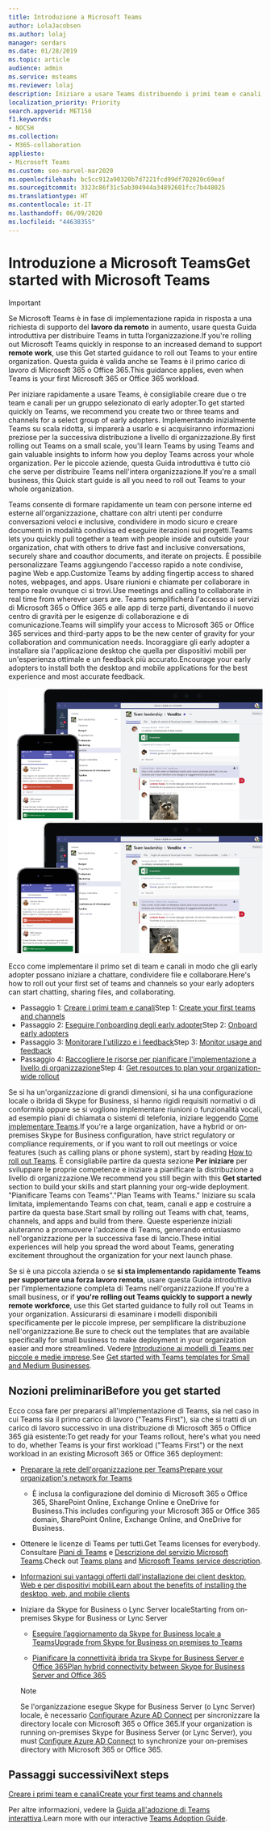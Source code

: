 ```yaml
---
title: Introduzione a Microsoft Teams
author: LolaJacobsen
ms.author: lolaj
manager: serdars
ms.date: 01/28/2019
ms.topic: article
audience: admin
ms.service: msteams
ms.reviewer: lolaj
description: Iniziare a usare Teams distribuendo i primi team e canali, in modo da creare l'esperienza di Teams prima di distribuirlo in tutta l'organizzazione.
localization_priority: Priority
search.appverid: MET150
f1.keywords:
- NOCSH
ms.collection:
- M365-collaboration
appliesto:
- Microsoft Teams
ms.custom: seo-marvel-mar2020
ms.openlocfilehash: bc5cc912a90320b7d7221fcd99df702020c69eaf
ms.sourcegitcommit: 3323c86f31c5ab304944a34892601fcc7b448025
ms.translationtype: HT
ms.contentlocale: it-IT
ms.lasthandoff: 06/09/2020
ms.locfileid: "44638355"
---
```

# <a name="get-started-with-microsoft-teams"></a><span data-ttu-id="b073a-103">Introduzione a Microsoft Teams</span><span class="sxs-lookup"><span data-stu-id="b073a-103">Get started with Microsoft Teams</span></span>

> [!IMPORTANT]
> <span data-ttu-id="b073a-104">Se Microsoft Teams è in fase di implementazione rapida in risposta a una richiesta di supporto del **lavoro da remoto** in aumento, usare questa Guida introduttiva per distribuire Teams in tutta l’organizzazione.</span><span class="sxs-lookup"><span data-stu-id="b073a-104">If you're rolling out Microsoft Teams quickly in response to an increased demand to support **remote work**, use this Get started guidance to roll out Teams to your entire organization.</span></span> <span data-ttu-id="b073a-105">Questa guida è valida anche se Teams è il primo carico di lavoro di Microsoft 365 o Office 365.</span><span class="sxs-lookup"><span data-stu-id="b073a-105">This guidance applies, even when Teams is your first Microsoft 365 or Office 365 workload.</span></span>

<span data-ttu-id="b073a-106">Per iniziare rapidamente a usare Teams, è consigliabile creare due o tre team e canali per un gruppo selezionato di early adopter.</span><span class="sxs-lookup"><span data-stu-id="b073a-106">To get started quickly on Teams, we recommend you create two or three teams and channels for a select group of early adopters.</span></span> <span data-ttu-id="b073a-107">Implementando inizialmente Teams su scala ridotta, si imparerà a usarlo e si acquisiranno informazioni preziose per la successiva distribuzione a livello di organizzazione.</span><span class="sxs-lookup"><span data-stu-id="b073a-107">By first rolling out Teams on a small scale, you'll learn Teams by using Teams and gain valuable insights to inform how you deploy Teams across your whole organization.</span></span> <span data-ttu-id="b073a-108">Per le piccole aziende, questa Guida introduttiva è tutto ciò che serve per distribuire Teams nell'intera organizzazione.</span><span class="sxs-lookup"><span data-stu-id="b073a-108">If you're a small business, this Quick start guide is all you need to roll out Teams to your whole organization.</span></span>


<span data-ttu-id="b073a-109">Teams consente di formare rapidamente un team con persone interne ed esterne all'organizzazione, chattare con altri utenti per condurre conversazioni veloci e inclusive, condividere in modo sicuro e creare documenti in modalità condivisa ed eseguire iterazioni sui progetti.</span><span class="sxs-lookup"><span data-stu-id="b073a-109">Teams lets you quickly pull together a team with people inside and outside your organization, chat with others to drive fast and inclusive conversations, securely share and coauthor documents, and iterate on projects.</span></span> <span data-ttu-id="b073a-110">È possibile personalizzare Teams aggiungendo l'accesso rapido a note condivise, pagine Web e app.</span><span class="sxs-lookup"><span data-stu-id="b073a-110">Customize Teams by adding fingertip access to shared notes, webpages, and apps.</span></span> <span data-ttu-id="b073a-111">Usare riunioni e chiamate per collaborare in tempo reale ovunque ci si trovi.</span><span class="sxs-lookup"><span data-stu-id="b073a-111">Use meetings and calling to collaborate in real time from wherever users are.</span></span> <span data-ttu-id="b073a-112">Teams semplificherà l'accesso ai servizi di Microsoft 365 o Office 365 e alle app di terze parti, diventando il nuovo centro di gravità per le esigenze di collaborazione e di comunicazione.</span><span class="sxs-lookup"><span data-stu-id="b073a-112">Teams will simplify your access to Microsoft 365 or Office 365 services and third-party apps to be the new center of gravity for your collaboration and communication needs.</span></span> <span data-ttu-id="b073a-113">Incoraggiare gli early adopter a installare sia l'applicazione desktop che quella per dispositivi mobili per un'esperienza ottimale e un feedback più accurato.</span><span class="sxs-lookup"><span data-stu-id="b073a-113">Encourage your early adopters to install both the desktop and mobile applications for the best experience and most accurate feedback.</span></span>

<span data-ttu-id="b073a-114">![Screenshot che mostra le interfacce utente dei client desktop e per dispositivi mobili](media/get-started-microsoft-teams.png "Screenshot che mostra le interfacce utente dei client desktop e per dispositivi mobili di Teams" )</span><span class="sxs-lookup"><span data-stu-id="b073a-114">![Screen shot showing the desktop and mobile client user interfaces](media/get-started-microsoft-teams.png "Screen shot showing the Teams desktop client and mobile client user interface" )</span></span> 

<span data-ttu-id="b073a-115">Ecco come implementare il primo set di team e canali in modo che gli early adopter possano iniziare a chattare, condividere file e collaborare.</span><span class="sxs-lookup"><span data-stu-id="b073a-115">Here's how to roll out your first set of teams and channels so your early adopters can start chatting, sharing files, and collaborating.</span></span>

- <span data-ttu-id="b073a-116">Passaggio 1: [Creare i primi team e canali](get-started-with-teams-create-your-first-teams-and-channels.md)</span><span class="sxs-lookup"><span data-stu-id="b073a-116">Step 1: [Create your first teams and channels](get-started-with-teams-create-your-first-teams-and-channels.md)</span></span>
- <span data-ttu-id="b073a-117">Passaggio 2: [Eseguire l'onboarding degli early adopter](get-started-with-teams-onboard-early-adopters.md)</span><span class="sxs-lookup"><span data-stu-id="b073a-117">Step 2: [Onboard early adopters](get-started-with-teams-onboard-early-adopters.md)</span></span>
- <span data-ttu-id="b073a-118">Passaggio 3: [Monitorare l'utilizzo e i feedback](get-started-with-teams-monitor-usage-and-feedback.md)</span><span class="sxs-lookup"><span data-stu-id="b073a-118">Step 3: [Monitor usage and feedback](get-started-with-teams-monitor-usage-and-feedback.md)</span></span>
- <span data-ttu-id="b073a-119">Passaggio 4: [Raccogliere le risorse per pianificare l'implementazione a livello di organizzazione](get-started-with-teams-resources-for-org-wide-rollout.md)</span><span class="sxs-lookup"><span data-stu-id="b073a-119">Step 4: [Get resources to plan your organization-wide rollout](get-started-with-teams-resources-for-org-wide-rollout.md)</span></span>

<span data-ttu-id="b073a-120">Se si ha un'organizzazione di grandi dimensioni, si ha una configurazione locale o ibrida di Skype for Business, si hanno rigidi requisiti normativi o di conformità oppure se si vogliono implementare riunioni o funzionalità vocali, ad esempio piani di chiamata o sistemi di telefonia, iniziare leggendo [Come implementare Teams](how-to-roll-out-teams.md).</span><span class="sxs-lookup"><span data-stu-id="b073a-120">If you're a large organization, have a hybrid or on-premises Skype for Business configuration, have strict regulatory or compliance requirements, or if you want to roll out meetings or voice features (such as calling plans or phone system), start by reading [How to roll out Teams](how-to-roll-out-teams.md).</span></span> <span data-ttu-id="b073a-121">È consigliabile partire da questa sezione **Per iniziare** per sviluppare le proprie competenze e iniziare a pianificare la distribuzione a livello di organizzazione.</span><span class="sxs-lookup"><span data-stu-id="b073a-121">We recommend you still begin with this **Get started** section to build your skills and start planning your org-wide deployment.</span></span> <span data-ttu-id="b073a-122">"Pianificare Teams con Teams".</span><span class="sxs-lookup"><span data-stu-id="b073a-122">"Plan Teams with Teams."</span></span> <span data-ttu-id="b073a-123">Iniziare su scala limitata, implementando Teams con chat, team, canali e app e costruire a partire da questa base.</span><span class="sxs-lookup"><span data-stu-id="b073a-123">Start small by rolling out Teams with chat, teams, channels, and apps and build from there.</span></span> <span data-ttu-id="b073a-124">Queste esperienze iniziali aiuteranno a promuovere l'adozione di Teams, generando entusiasmo nell'organizzazione per la successiva fase di lancio.</span><span class="sxs-lookup"><span data-stu-id="b073a-124">These initial experiences will help you spread the word about Teams, generating excitement throughout the organization for your next launch phase.</span></span> 

<span data-ttu-id="b073a-125">Se si è una piccola azienda o se **si sta implementando rapidamente Teams per supportare una forza lavoro remota**, usare questa Guida introduttiva per l’implementazione completa di Teams nell'organizzazione.</span><span class="sxs-lookup"><span data-stu-id="b073a-125">If you're a small business, or if **you're rolling out Teams quickly to support a newly remote workforce**, use this Get started guidance to fully roll out Teams in your organization.</span></span> <span data-ttu-id="b073a-126">Assicurarsi di esaminare i modelli disponibili specificamente per le piccole imprese, per semplificare la distribuzione nell'organizzazione.</span><span class="sxs-lookup"><span data-stu-id="b073a-126">Be sure to check out the templates that are available specifically for small business to make deployment in your organization easier and more streamlined.</span></span> <span data-ttu-id="b073a-127">Vedere [Introduzione ai modelli di Teams per piccole e medie imprese](https://docs.microsoft.com/microsoftteams/smb-templates).</span><span class="sxs-lookup"><span data-stu-id="b073a-127">See [Get started with Teams templates for Small and Medium Businesses](https://docs.microsoft.com/microsoftteams/smb-templates).</span></span>

## <a name="before-you-get-started"></a><span data-ttu-id="b073a-128">Nozioni preliminari</span><span class="sxs-lookup"><span data-stu-id="b073a-128">Before you get started</span></span>

<span data-ttu-id="b073a-129">Ecco cosa fare per prepararsi all'implementazione di Teams, sia nel caso in cui Teams sia il primo carico di lavoro ("Teams First"), sia che si tratti di un carico di lavoro successivo in una distribuzione di Microsoft 365 o Office 365 già esistente:</span><span class="sxs-lookup"><span data-stu-id="b073a-129">To get ready for your Teams rollout, here's what you need to do, whether Teams is your first workload ("Teams First") or the next workload in an existing Microsoft 365 or Office 365 deployment:</span></span>

- [<span data-ttu-id="b073a-130">Preparare la rete dell'organizzazione per Teams</span><span class="sxs-lookup"><span data-stu-id="b073a-130">Prepare your organization's network for Teams</span></span>](prepare-network.md)
    - <span data-ttu-id="b073a-131">È inclusa la configurazione del dominio di Microsoft 365 o Office 365, SharePoint Online, Exchange Online e OneDrive for Business.</span><span class="sxs-lookup"><span data-stu-id="b073a-131">This includes configuring your Microsoft 365 or Office 365 domain, SharePoint Online, Exchange Online, and OneDrive for Business.</span></span>

- <span data-ttu-id="b073a-132">Ottenere le licenze di Teams per tutti.</span><span class="sxs-lookup"><span data-stu-id="b073a-132">Get Teams licenses for everybody.</span></span> <span data-ttu-id="b073a-133">Consultare [Piani di Teams](https://www.microsoft.com/microsoft-365/microsoft-teams/compare-microsoft-teams-options) e [Descrizione del servizio Microsoft Teams](https://docs.microsoft.com/office365/servicedescriptions/teams-service-description).</span><span class="sxs-lookup"><span data-stu-id="b073a-133">Check out [Teams plans](https://www.microsoft.com/microsoft-365/microsoft-teams/compare-microsoft-teams-options) and [Microsoft Teams service description](https://docs.microsoft.com/office365/servicedescriptions/teams-service-description).</span></span>

- [<span data-ttu-id="b073a-134">Informazioni sui vantaggi offerti dall'installazione dei client desktop, Web e per dispositivi mobili</span><span class="sxs-lookup"><span data-stu-id="b073a-134">Learn about the benefits of installing the desktop, web, and mobile clients</span></span>](get-clients.md)

- <span data-ttu-id="b073a-135">Iniziare da Skype for Business o Lync Server locale</span><span class="sxs-lookup"><span data-stu-id="b073a-135">Starting from on-premises Skype for Business or Lync Server</span></span>
   - [<span data-ttu-id="b073a-136">Eseguire l’aggiornamento da Skype for Business locale a Teams</span><span class="sxs-lookup"><span data-stu-id="b073a-136">Upgrade from Skype for Business on premises to Teams</span></span>](upgrade-to-Teams-execute-SkypeforBusinessHybridOnPrem.md) 
   
   - [<span data-ttu-id="b073a-137">Pianificare la connettività ibrida tra Skype for Business Server e Office 365</span><span class="sxs-lookup"><span data-stu-id="b073a-137">Plan hybrid connectivity between Skype for Business Server and Office 365</span></span>](https://docs.microsoft.com/SkypeForBusiness/hybrid/plan-hybrid-connectivity)
   
   > [!NOTE]
   > <span data-ttu-id="b073a-138">Se l'organizzazione esegue Skype for Business Server (o Lync Server) locale, è necessario [Configurare Azure AD Connect](https://docs.microsoft.com/SkypeForBusiness/hybrid/configure-azure-ad-connect) per sincronizzare la directory locale con Microsoft 365 o Office 365.</span><span class="sxs-lookup"><span data-stu-id="b073a-138">If your organization is running on-premises Skype for Business Server (or Lync Server), you must [Configure Azure AD Connect](https://docs.microsoft.com/SkypeForBusiness/hybrid/configure-azure-ad-connect) to synchronize your on-premises directory with Microsoft 365 or Office 365.</span></span> 


## <a name="next-steps"></a><span data-ttu-id="b073a-139">Passaggi successivi</span><span class="sxs-lookup"><span data-stu-id="b073a-139">Next steps</span></span>

[<span data-ttu-id="b073a-140">Creare i primi team e canali</span><span class="sxs-lookup"><span data-stu-id="b073a-140">Create your first teams and channels</span></span>](get-started-with-teams-create-your-first-teams-and-channels.md)

<span data-ttu-id="b073a-141">Per altre informazioni, vedere la [Guida all'adozione di Teams interattiva](https://aka.ms/teamstoolkit).</span><span class="sxs-lookup"><span data-stu-id="b073a-141">Learn more with our interactive [Teams Adoption Guide](https://aka.ms/teamstoolkit).</span></span>

